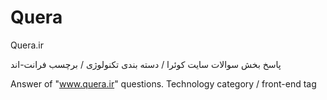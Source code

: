 # Quera
Quera.ir

پاسخ بخش سوالات سایت کوئرا / دسته بندی تکنولوژی / برچسب فرانت-اند

Answer of "www.quera.ir" questions. Technology category / front-end tag
